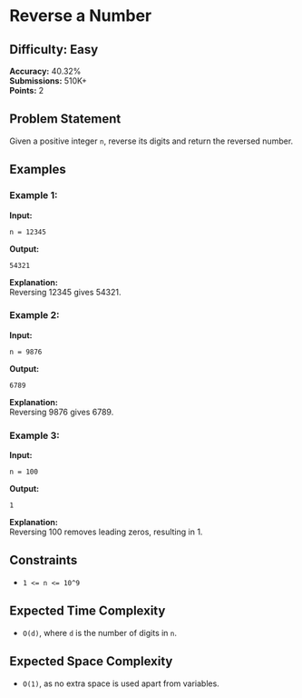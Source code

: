 # Reverse a Number

## Difficulty: Easy  
**Accuracy:** 40.32%  
**Submissions:** 510K+  
**Points:** 2  

## Problem Statement
Given a positive integer `n`, reverse its digits and return the reversed number.

## Examples

### Example 1:
**Input:**  
```
n = 12345
```
**Output:**  
```
54321
```
**Explanation:**  
Reversing 12345 gives 54321.

### Example 2:
**Input:**  
```
n = 9876
```
**Output:**  
```
6789
```
**Explanation:**  
Reversing 9876 gives 6789.

### Example 3:
**Input:**  
```
n = 100
```
**Output:**  
```
1
```
**Explanation:**  
Reversing 100 removes leading zeros, resulting in 1.

## Constraints
- `1 <= n <= 10^9`

## Expected Time Complexity
- `O(d)`, where `d` is the number of digits in `n`.

## Expected Space Complexity
- `O(1)`, as no extra space is used apart from variables.

